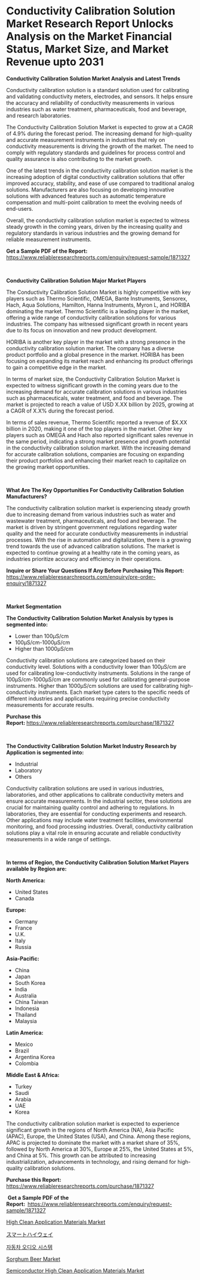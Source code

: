 <p><h1>Conductivity Calibration Solution Market Research Report Unlocks Analysis on the Market Financial Status, Market Size, and Market Revenue upto 2031</h1></p><p><strong>Conductivity Calibration Solution Market Analysis and Latest Trends</strong></p>
<p><p>Conductivity calibration solution is a standard solution used for calibrating and validating conductivity meters, electrodes, and sensors. It helps ensure the accuracy and reliability of conductivity measurements in various industries such as water treatment, pharmaceuticals, food and beverage, and research laboratories.</p><p>The Conductivity Calibration Solution Market is expected to grow at a CAGR of 4.9% during the forecast period. The increasing demand for high-quality and accurate measurement instruments in industries that rely on conductivity measurements is driving the growth of the market. The need to comply with regulatory standards and guidelines for process control and quality assurance is also contributing to the market growth.</p><p>One of the latest trends in the conductivity calibration solution market is the increasing adoption of digital conductivity calibration solutions that offer improved accuracy, stability, and ease of use compared to traditional analog solutions. Manufacturers are also focusing on developing innovative solutions with advanced features such as automatic temperature compensation and multi-point calibration to meet the evolving needs of end-users.</p><p>Overall, the conductivity calibration solution market is expected to witness steady growth in the coming years, driven by the increasing quality and regulatory standards in various industries and the growing demand for reliable measurement instruments.</p></p>
<p><strong>Get a Sample PDF of the Report:&nbsp;</strong> <a href="https://www.reliableresearchreports.com/enquiry/request-sample/1871327">https://www.reliableresearchreports.com/enquiry/request-sample/1871327</a></p>
<p>&nbsp;</p>
<p><strong>Conductivity Calibration Solution Major Market Players</strong></p>
<p><p>The Conductivity Calibration Solution Market is highly competitive with key players such as Thermo Scientific, OMEGA, Bante Instruments, Sensorex, Hach, Aqua Solutions, Hamilton, Hanna Instruments, Myron L, and HORIBA dominating the market. Thermo Scientific is a leading player in the market, offering a wide range of conductivity calibration solutions for various industries. The company has witnessed significant growth in recent years due to its focus on innovation and new product development.</p><p>HORIBA is another key player in the market with a strong presence in the conductivity calibration solution market. The company has a diverse product portfolio and a global presence in the market. HORIBA has been focusing on expanding its market reach and enhancing its product offerings to gain a competitive edge in the market.</p><p>In terms of market size, the Conductivity Calibration Solution Market is expected to witness significant growth in the coming years due to the increasing demand for accurate calibration solutions in various industries such as pharmaceuticals, water treatment, and food and beverage. The market is projected to reach a value of USD X.XX billion by 2025, growing at a CAGR of X.X% during the forecast period.</p><p>In terms of sales revenue, Thermo Scientific reported a revenue of $X.XX billion in 2020, making it one of the top players in the market. Other key players such as OMEGA and Hach also reported significant sales revenue in the same period, indicating a strong market presence and growth potential in the conductivity calibration solution market. With the increasing demand for accurate calibration solutions, companies are focusing on expanding their product portfolios and enhancing their market reach to capitalize on the growing market opportunities.</p></p>
<p>&nbsp;</p>
<p><strong>What Are The Key Opportunities For Conductivity Calibration Solution Manufacturers?</strong></p>
<p><p>The conductivity calibration solution market is experiencing steady growth due to increasing demand from various industries such as water and wastewater treatment, pharmaceuticals, and food and beverage. The market is driven by stringent government regulations regarding water quality and the need for accurate conductivity measurements in industrial processes. With the rise in automation and digitalization, there is a growing trend towards the use of advanced calibration solutions. The market is expected to continue growing at a healthy rate in the coming years, as industries prioritize accuracy and efficiency in their operations.</p></p>
<p><strong>Inquire or Share Your Questions If Any Before Purchasing This Report:</strong> <a href="https://www.reliableresearchreports.com/enquiry/pre-order-enquiry/1871327">https://www.reliableresearchreports.com/enquiry/pre-order-enquiry/1871327</a></p>
<p>&nbsp;</p>
<p><strong>Market Segmentation</strong></p>
<p><strong>The Conductivity Calibration Solution Market Analysis by types is segmented into:</strong></p>
<p><ul><li>Lower than 100µS/cm</li><li>100µS/cm-1000µS/cm</li><li>Higher than 1000µS/cm</li></ul></p>
<p><p>Conductivity calibration solutions are categorized based on their conductivity level. Solutions with a conductivity lower than 100µS/cm are used for calibrating low-conductivity instruments. Solutions in the range of 100µS/cm-1000µS/cm are commonly used for calibrating general-purpose instruments. Higher than 1000µS/cm solutions are used for calibrating high-conductivity instruments. Each market type caters to the specific needs of different industries and applications requiring precise conductivity measurements for accurate results.</p></p>
<p><strong>Purchase this Report:&nbsp;</strong><a href="https://www.reliableresearchreports.com/purchase/1871327">https://www.reliableresearchreports.com/purchase/1871327</a></p>
<p>&nbsp;</p>
<p><strong>The Conductivity Calibration Solution Market Industry Research by Application is segmented into:</strong></p>
<p><ul><li>Industrial</li><li>Laboratory</li><li>Others</li></ul></p>
<p><p>Conductivity calibration solutions are used in various industries, laboratories, and other applications to calibrate conductivity meters and ensure accurate measurements. In the industrial sector, these solutions are crucial for maintaining quality control and adhering to regulations. In laboratories, they are essential for conducting experiments and research. Other applications may include water treatment facilities, environmental monitoring, and food processing industries. Overall, conductivity calibration solutions play a vital role in ensuring accurate and reliable conductivity measurements in a wide range of settings.</p></p>
<p>&nbsp;</p>
<p><strong>In terms of Region, the Conductivity Calibration Solution Market Players available by Region are:</strong></p>
<p>
    <p> <strong> North America: </strong>
        <ul>
            <li>United States</li>
            <li>Canada</li>
        </ul>
        </p> 
    <p> <strong> Europe: </strong>
        <ul>
            <li>Germany</li>
            <li>France</li>
            <li>U.K.</li>
            <li>Italy</li>
            <li>Russia</li>
        </ul>
        </p> 
    <p> <strong> Asia-Pacific: </strong>
        <ul>
            <li>China</li>
            <li>Japan</li>
            <li>South Korea</li>
            <li>India</li>
            <li>Australia</li>
            <li>China Taiwan</li>
            <li>Indonesia</li>
            <li>Thailand</li>
            <li>Malaysia</li>
        </ul>
        </p> 
    <p> <strong> Latin America: </strong>
        <ul>
            <li>Mexico</li>
            <li>Brazil</li>
            <li>Argentina Korea</li>
            <li>Colombia</li>
        </ul>
        </p> 
    <p> <strong> Middle East & Africa: </strong>
        <ul>
            <li>Turkey</li>
            <li>Saudi</li>
            <li>Arabia</li>
            <li>UAE</li>
            <li>Korea</li>
        </ul>
    </p>
    </p>
<p><p>The conductivity calibration solution market is expected to experience significant growth in the regions of North America (NA), Asia Pacific (APAC), Europe, the United States (USA), and China. Among these regions, APAC is projected to dominate the market with a market share of 35%, followed by North America at 30%, Europe at 25%, the United States at 5%, and China at 5%. This growth can be attributed to increasing industrialization, advancements in technology, and rising demand for high-quality calibration solutions.</p></p>
<p><strong>Purchase this Report: </strong><a href="https://www.reliableresearchreports.com/purchase/1871327">https://www.reliableresearchreports.com/purchase/1871327</a></p>
<p>&nbsp;<strong>Get a Sample PDF of the Report:&nbsp;&nbsp;</strong><a href="https://www.reliableresearchreports.com/enquiry/request-sample/1871327">https://www.reliableresearchreports.com/enquiry/request-sample/1871327</a></p>
<p><strong></strong></p>
<p><p><a href="https://issuu.com/reportprime-2/docs/high-clean-application-materials-market-size-2030.">High Clean Application Materials Market</a></p><p><a href="https://github.com/xemfu2379520/Market-Research-Report-List-1/blob/main/9871605192513.md">スマートハイウェイ</a></p><p><a href="https://github.com/khytkeqagplkzqvh/Market-Research-Report-List-1/blob/main/8831104192329.md">자동차 오디오 시스템</a></p><p><a href="https://view.publitas.com/reportprime-1/sorghum-beer-market-size-focuses-on-market-dynamics-in-depth-analysis-and-future-projections-of-its-market-forecasted-for-period-from-2024-to-2031/">Sorghum Beer Market</a></p><p><a href="https://issuu.com/reportprime-2/docs/semiconductor-high-clean-application-materials-mar">Semiconductor High Clean Application Materials Market</a></p></p>